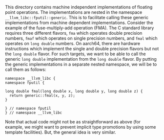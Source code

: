 This directory contains machine independent implementations of floating point
operations. The implementations are nested in the namespace
`__llvm_libc::fputil::generic`. This is to facilitate calling these generic
implementations from machine dependent implementations. Consider the example of
the fuse-multiply-add operation (FMA). The C standard library requires three
different flavors, `fma` which operates double precision numbers, `fmaf` which
operates on single precision numbers, and `fmal` which operates on `long double`
numbers. On aarch64, there are hardware instructions which implement the single
and double precision flavors but not the `long double` flavor. For such targets,
we want to be able to call the generic `long double` implementation from the
`long double` flavor. By putting the generic implementations in a separate
nested namespace, we will be to call them as follows:

```
namespace __llvm_libc {
namespace fputil {

long double fmal(long double x, long double y, long double z) {
  return generic::fmal(x, y, z);
}

} // namespace fputil
} // namespace __llvm_libc
```

Note that actual code might not be as straightforward as above (for example,
we might want to prevent implicit type promotions by using some template
facilities). But, the general idea is very similar.
